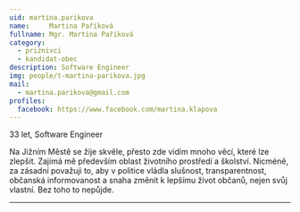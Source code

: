 ```yaml
---
uid: martina.parikova
name:     Martina Paříková
fullname: Mgr. Martina Paříková
category:
  - priznivci
  - kandidat-obec
description: Software Engineer
img: people/t-martina-parikova.jpg
mail:
  - martina.parikova@gmail.com
profiles:
  facebook: https://www.facebook.com/martina.klapova
---
```


33 let, Software Engineer

Na Jižním Městě se žije skvěle, přesto zde vidím mnoho věcí, které lze zlepšit. Zajímá mě především oblast životního prostředí a školství. Nicméně, za zásadní považuji to, aby v politice vládla slušnost, transparentnost, občanská informovanost a snaha změnit k lepšímu život občanů, nejen svůj vlastní. Bez toho to nepůjde.


---